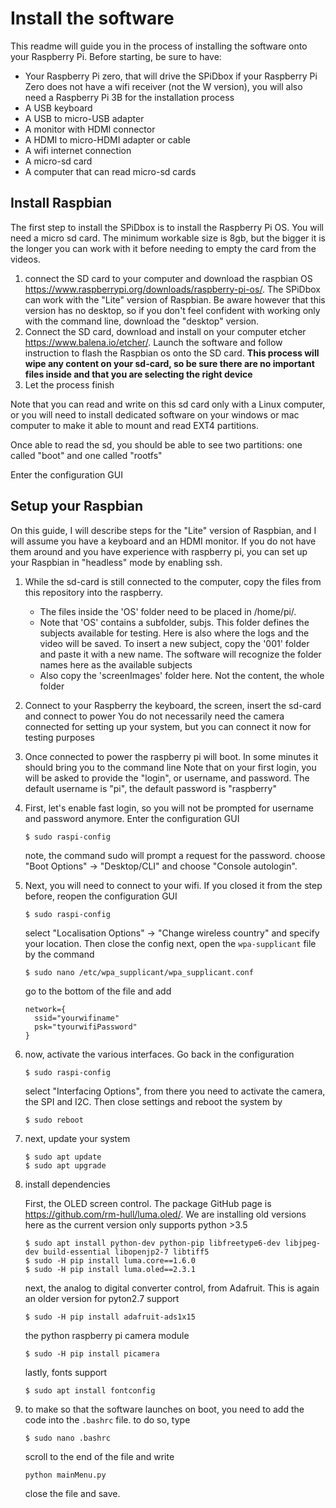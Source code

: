 # Install the software

This readme will guide you in the process of installing the software onto your Raspberry Pi. Before starting, be sure to have:
* Your Raspberry Pi zero, that will drive the SPiDbox
  if your Raspberry Pi Zero does not have a wifi receiver (not the W version), you will also need a Raspberry Pi 3B for the installation process
* A USB keyboard
* A USB to micro-USB adapter
* A monitor with HDMI connector
* A HDMI to micro-HDMI adapter or cable
* A wifi internet connection
* A micro-sd card
* A computer that can read micro-sd cards

## Install Raspbian

The first step to install the SPiDbox is to install the Raspberry Pi OS. You will need a micro sd card. The minimum workable size is 8gb, but the bigger it is the longer you can work with it before needing to empty the card from the videos.

1. connect the SD card to your computer and download the raspbian OS https://www.raspberrypi.org/downloads/raspberry-pi-os/. The SPiDbox can work with the "Lite" version of Raspbian. Be aware however that this version has no desktop, so if you don't feel confident with working only with the command line, download the "desktop" version.
2. Connect the SD card, download and install on your computer etcher https://www.balena.io/etcher/. Launch the software and follow instruction to flash the Raspbian os onto the SD card. **This process will wipe any content on your sd-card, so be sure there are no important files inside and that you are selecting the right device**
3. Let the process finish

Note that you can read and write on this sd card only with a Linux computer, or you will need to install dedicated software on your windows or mac computer to make it able to mount and read EXT4 partitions. 

Once able to read the sd, you should be able to see two partitions: one called "boot" and one called "rootfs"

Enter the configuration GUI

## Setup your Raspbian

On this guide, I will describe steps for the "Lite" version of Raspbian, and I will assume you have a keyboard and an HDMI monitor. If you do not have them around and you have experience with raspberry pi, you can set up your Raspbian in "headless" mode by enabling ssh.

1. While the sd-card is still connected to the computer, copy the files from this repository into the raspberry.
      * The files inside the 'OS' folder need to be placed in /home/pi/.
      * Note that 'OS' contains a subfolder, subjs. This folder defines the subjects available for testing. Here is also where the logs and the video will be saved. To insert a new subject, copy the '001' folder and paste it with a new name. The software will recognize the folder names here as the available subjects
      * Also copy the 'screenImages' folder here. Not the content, the whole folder
2. Connect to your Raspberry the keyboard, the screen, insert the sd-card and connect to power
  You do not necessarily need the camera connected for setting up your system, but you can connect it now for testing purposes
3. Once connected to power the raspberry pi will boot. In some minutes it should bring you to the command line
  Note that on your first login, you will be asked to provide the "login", or username, and password. The default username is "pi", the default password is "raspberry"
4. First, let's enable fast login, so you will not be prompted for username and password anymore. Enter the configuration GUI
    ```
    $ sudo raspi-config
    ```
    note, the command sudo will prompt a request for the password.
    choose "Boot Options" -> "Desktop/CLI" and choose "Console autologin".
 
    
5. Next, you will need to connect to your wifi. If you closed it from the step before, reopen the configuration GUI
    ```
    $ sudo raspi-config
    ```
    
    select "Localisation Options" -> "Change wireless country" and specify your location. Then close the config
    next, open the `wpa-supplicant` file by the command
    ```
    $ sudo nano /etc/wpa_supplicant/wpa_supplicant.conf
    ```
    go to the bottom of the file and add
    ```
    network={
      ssid="yourwifiname"
      psk="tyourwifiPassword"
    }
    ```
6. now, activate the various interfaces. Go back in the configuration
    ```
    $ sudo raspi-config
    ```
    select "Interfacing Options", from there you need to activate the camera, the SPI and I2C. Then close settings and reboot the system by
     ```
    $ sudo reboot
    ```
7. next, update your system
    ```
    $ sudo apt update
    $ sudo apt upgrade
    ```
8. install dependencies
    
    First, the OLED screen control. The package GitHub page is https://github.com/rm-hull/luma.oled/. We are installing old versions here as the current version only supports python >3.5
    ```
    $ sudo apt install python-dev python-pip libfreetype6-dev libjpeg-dev build-essential libopenjp2-7 libtiff5
    $ sudo -H pip install luma.core==1.6.0
    $ sudo -H pip install luma.oled==2.3.1
    ```
    next, the analog to digital converter control, from Adafruit. This is again an older version for pyton2.7 support
    ```
    $ sudo -H pip install adafruit-ads1x15
    ```
    the python raspberry pi camera module
    ```
    $ sudo -H pip install picamera
    ```
    lastly, fonts support 
    ```
    $ sudo apt install fontconfig
    ```
9. to make so that the software launches on boot, you need to add the code into the  `.bashrc` file. to do so, type
    ```
    $ sudo nano .bashrc
    ```
    scroll to the end of the file and write
    ```
    python mainMenu.py
    ```
    close the file and save.
